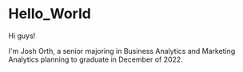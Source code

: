 # Hello_World

Hi guys!

I'm Josh Orth, a senior majoring in Business Analytics and Marketing Analytics planning to graduate in December of 2022. 
